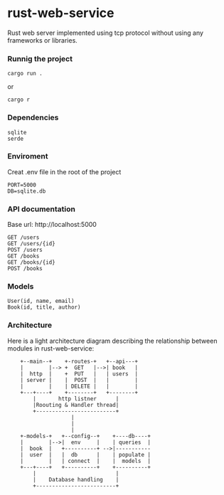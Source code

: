 # rust-web-service
Rust web server implemented using tcp protocol without using any frameworks or libraries.

### Runnig the project
```
cargo run .
```
or 

```
cargo r
```

### Dependencies
```
sqlite
serde
```

### Enviroment
Creat .env file in the root of the project
```
PORT=5000
DB=sqlite.db
```

### API documentation
Base url: http://localhost:5000
```
GET /users
GET /users/{id}
POST /users
GET /books
GET /books/{id}
POST /books
```

### Models
```
User(id, name, email)
Book(id, title, author)
```

### Architecture
Here is a light architecture diagram describing the relationship between modules in rust-web-service:

```
    +--main--+    +-routes-+   +--api---+   
    |        |--> +  GET   |-->| book   |   
    |  http  |    +  PUT   |   | users  |    
    | server |    |  POST  |   |        |
    |        |    | DELETE |   |        |
    +---+----+    +--------+   +--------+
        |       http listner      |
        |Roouting & Handler thread|
        +-------------------------+
                    |
                    |
                    |
    +-models-+   +--config--+    +----db----+
    |        |-->|  env     |    | queries  |
    |  book  |   +----------+ -->|-----------      
    |  user  |   |  db      |    | populate |
    |        |   | connect  |    |  models  |     
    +---+----+   +----------+    +----------+
        |                         |
        |    Database handling    |
        +-------------------------+
```